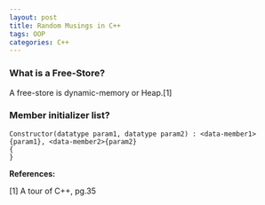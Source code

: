 ```yaml
---
layout: post
title: Random Musings in C++
tags: OOP
categories: C++
---
```


### What is a Free-Store?

A free-store is dynamic-memory or Heap.[1]

### Member initializer list?
```
Constructor(datatype param1, datatype param2) : <data-member1>{param1}, <data-member2>{param2}
{
}
```

**References:**  

[1] A tour of C++, pg.35
